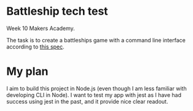 # Battleship tech test
Week 10 Makers Academy.  

The task is to create a battleships game with a command line interface according to [this spec](https://github.com/makersacademy/course/blob/master/individual_challenges/battleships_tech_test.md).  

# My plan
I aim to build this project in Node.js (even though I am less familiar with developing CLI in Node). I want to test my app with jest as I have had success using jest in the past, and it provide nice clear readout.
